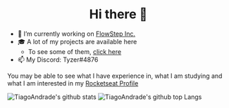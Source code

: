 <h1 align="center">Hi there 👋</h1>

- 🔭 I’m currently working on [FlowStep Inc.](https://github.com/FlowStepInc)
- 🎓 A lot of my projects are available here
  - To see some of them, [click here](https://github.com/TiagooAndrade/My-Projects)
- 📫 My Discord: Tyzer#4876

You may be able to see what I have experience in, what I am studying and what I am interested in my [Rocketseat Profile](https://app.rocketseat.com.br/me/tiago)

![TiagoAndrade's github stats](https://github-readme-stats.vercel.app/api?username=TiagooAndrade&bg_color=282a42&title_color=5a7dbf&text_color=a6c4fc&show_icons=true)
![TiagoAndrade's github top Langs](https://github-readme-stats.vercel.app/api/top-langs/?username=TiagooAndrade&bg_color=282a42&title_color=5a7dbf&text_color=a6c4fc&layout=compact)
